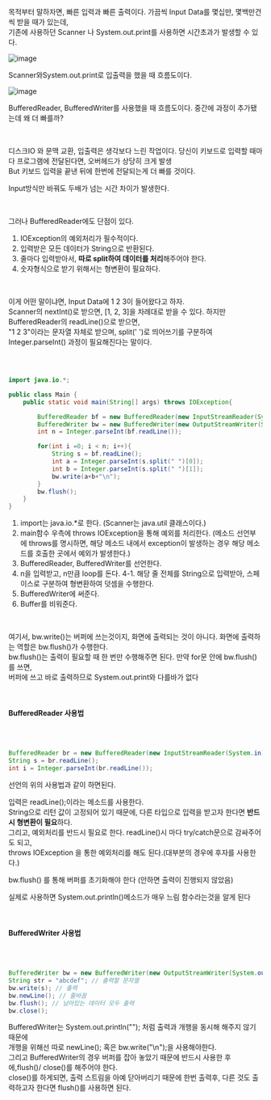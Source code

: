 목적부터 말하자면, 빠른 입력과 빠른 출력이다. 가끔씩 Input Data를 몇십만, 몇백만건씩 받을 때가 있는데, <br/>
기존에 사용하던 Scanner 나 System.out.print를 사용하면 시간초과가 발생할 수 있다.

![image](https://user-images.githubusercontent.com/78454649/156710468-e27572e6-8f52-417c-8894-27c4eafc6533.png)

Scanner와System.out.print로 입출력을 했을 때 흐름도이다.

![image](https://user-images.githubusercontent.com/78454649/156710505-b94f4e26-8b1d-4e6f-9f85-1b619dae6157.png)

BufferedReader, BufferedWriter를 사용했을 때 흐름도이다. 중간에 과정이 추가됐는데 왜 더 빠를까?

<br/>

디스크IO 와 문맥 교환, 입출력은 생각보다 느린 작업이다. 당신이 키보드로 입력할 때마다 프로그램에 전달된다면, 오버헤드가 상당히 크게 발생 <br/>
But 키보드 입력을 끝낸 뒤에 한번에 전달되는게 더 빠를 것이다.

Input방식만 바꿔도 두배가 넘는 시간 차이가 발생한다.

<br/>

그러나 BufferedReader에도 단점이 있다.
1. IOException의 예외처리가 필수적이다.
2. 입력받은 모든 데이터가 String으로 반환된다.
3. 줄마다 입력받아서, **따로 split하여 데이터를 처리**해주어야 한다.
4. 숫자형식으로 받기 위해서는 형변환이 필요하다.

<br/>

이게 어떤 말이냐면, Input Data에 1 2 3이 들어왔다고 하자. <br/>
Scanner의 nextInt()로 받으면, [1, 2, 3]을 차례대로 받을 수 있다. 하지만 BufferedReader의 readLine()으로 받으면,  <br/>
"1 2 3"이라는 문자열 자체로 받으며, split(' ')로 띄어쓰기를 구분하여 Integer.parseInt() 과정이 필요해진다는 말이다.

<br/>

```java

import java.io.*;

public class Main {
    public static void main(String[] args) throws IOException{

        BufferedReader bf = new BufferedReader(new InputStreamReader(System.in));
        BufferedWriter bw = new BufferedWriter(new OutputStreamWriter(System.out));
        int n = Integer.parseInt(bf.readLine());

        for(int i =0; i < n; i++){
            String s = bf.readLine();
            int a = Integer.parseInt(s.split(" ")[0]);
            int b = Integer.parseInt(s.split(" ")[1]);
            bw.write(a+b+"\n");
        }
        bw.flush();
    }
}

```

1. import는 java.io.*로 한다. (Scanner는 java.util 클래스이다.)
2. main함수 우측에 throws IOException을 통해 예외를 처리한다. (메소드 선언부에 throws를 명시하면, 해당 메소드 내에서 exception이 발생하는 경우 해당 메소드를 호출한 곳에서 예외가 발생한다.)
3. BufferedReader, BufferedWriter를 선언한다.
4. n을 입력받고, n만큼 loop를 돈다.
4-1. 해당 줄 전체를 String으로 입력받아, 스페이스로 구분하여 형변환하여 덧셈을 수행한다.
5. BufferedWriter에 써준다.
6. Buffer를 비워준다.

<br/>

여기서, bw.write()는 버퍼에 쓰는것이지, 화면에 출력되는 것이 아니다. 화면에 출력하는 역할은 bw.flush()가 수행한다. <br/>
bw.flush()는 출력이 필요할 때 한 번만 수행해주면 된다. 만약 for문 안에 bw.flush()를 쓰면, <br/>
버퍼에 쓰고 바로 출력하므로 System.out.print와 다를바가 없다

<br/>

#### BufferedReader 사용법

<br/>

```java

BufferedReader br = new BufferedReader(new InputStreamReader(System.in)); // 선언
String s = br.readLine();
int i = Integer.parseInt(br.readLine());

```

선언의 위의 사용법과 같이 하면된다.

입력은 readLine();이라는 메소드를 사용한다. <br/>
String으로 리턴 값이 고정되어 있기 때문에, 다른 타입으로 입력을 받고자 한다면 **반드시 형변환이 필요**하다. <br/>
그리고, 예외처리를 반드시 필요로 한다. readLine()시 마다 try/catch문으로 감싸주어도 되고, <br/>
throws IOException 을 통한 예외처리를 해도 된다.(대부분의 경우에 후자를 사용한다.)

bw.flush() 를 통해 버퍼를 초기화해야 한다 (안하면 출력이 진행되지 않았음)

실제로 사용하면 System.out.println()메소드가 매우 느림 함수라는것을 알게 된다

<br/>

#### BufferedWriter 사용법

<br/>

```java

BufferedWriter bw = new BufferedWriter(new OutputStreamWriter(System.out)); // 선언
String str = "abcdef"; // 출력할 문자열
bw.write(s); // 출력
bw.newLine(); // 줄바꿈
bw.flush(); // 남아있는 데이터 모두 출력
bw.close();

```

BufferedWriter는 System.out.println(""); 처럼 출력과 개행을 동시해 해주지 않기 때문에 <br/>
개행을 위해선 따로 newLine(); 혹은 bw.write("\n");을 사용해야한다. <br/>
그리고 BufferedWriter의 경우 버퍼를 잡아 놓았기 때문에 반드시 사용한 후에,flush()/ close()를 해주어야 한다. <br/>
close()를 하게되면, 출력 스트림을 아예 닫아버리기 때문에 한번 출력후, 다른 것도 출력하고자 한다면 flush()를 사용하면 된다.



